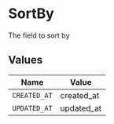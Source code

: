 # SortBy

The field to sort by


## Values

| Name         | Value        |
| ------------ | ------------ |
| `CREATED_AT` | created_at   |
| `UPDATED_AT` | updated_at   |